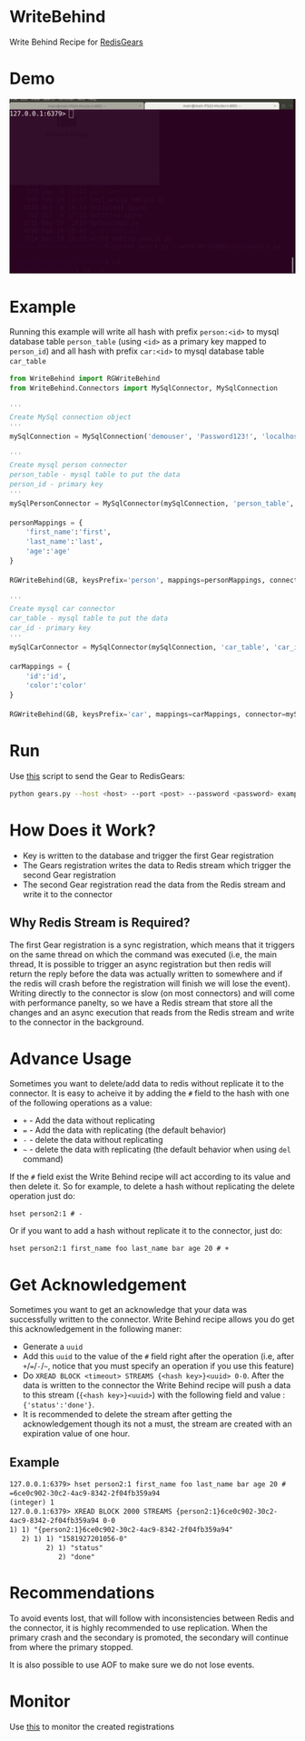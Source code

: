 # WriteBehind
Write Behind Recipe for [RedisGears](https://github.com/RedisGears/RedisGears)
# Demo
![WriteBehind demo](demo/WriteBehindDemo.gif)

# Example
Running this example will write all hash with prefix `person:<id>` to mysql database table `person_table` (using `<id>` as a primary key mapped to `person_id`) and all hash with prefix `car:<id>` to mysql database table `car_table`
```python
from WriteBehind import RGWriteBehind
from WriteBehind.Connectors import MySqlConnector, MySqlConnection

'''
Create MySql connection object
'''
mySqlConnection = MySqlConnection('demouser', 'Password123!', 'localhost:3306/test')

'''
Create mysql person connector
person_table - mysql table to put the data
person_id - primary key
'''
mySqlPersonConnector = MySqlConnector(mySqlConnection, 'person_table', 'person_id')

personMappings = {
	'first_name':'first',
	'last_name':'last',
	'age':'age'
}

RGWriteBehind(GB, keysPrefix='person', mappings=personMappings, connector=mySqlPersonConnector, name='PersonWriteBehind', version='99.99.99')

'''
Create mysql car connector
car_table - mysql table to put the data
car_id - primary key
'''
mySqlCarConnector = MySqlConnector(mySqlConnection, 'car_table', 'car_id')

carMappings = {
	'id':'id',
	'color':'color'
}

RGWriteBehind(GB, keysPrefix='car', mappings=carMappings, connector=mySqlCarConnector, name='CarsWriteBehind', version='99.99.99')
```
# Run
Use [this](https://github.com/RedisGears/RedisGears/blob/master/recipes/gears.py) script to send the Gear to RedisGears:
```bash
python gears.py --host <host> --port <post> --password <password> example.py REQUIREMENTS git+https://github.com/RedisGears/WriteBehind.git PyMySQL
```
# How Does it Work?
* Key is written to the database and trigger the first Gear registration
* The Gears registration writes the data to Redis stream which trigger the second Gear registration
* The second Gear registration read the data from the Redis stream and write it to the connector

## Why Redis Stream is Required?
The first Gear registration is a sync registration, which means that it triggers on the same thread on which the command was executed (i.e, the main thread, It is possible to trigger an async registration but then redis will return the reply before the data was actually written to somewhere and if the redis will crash before the registration will finish we will lose the event). Writing directly to the connector is slow (on most connectors) and will come with performance panelty, so we have a Redis stream that store all the changes and an async execution that reads from the Redis stream and write to the connector in the background.

# Advance Usage
Sometimes you want to delete/add data to redis without replicate it to the connector. It is easy to acheive it by adding the `#` field to the hash with one of the following operations as a value:
* `+` - Add the data without replicating
* `=` - Add the data with replicating (the default behavior)
* `-` - delete the data without replicating
* `~` - delete the data with replicating (the default behavior when using `del` command)

If the `#` field exist the Write Behind recipe will act according to its value and then delete it. So for example, to delete a hash without replicating the delete operation just do:
```
hset person2:1 # -
```

Or if you want to add a hash without replicate it to the connector, just do:
```
hset person2:1 first_name foo last_name bar age 20 # +
```

# Get Acknowledgement
Sometimes you want to get an acknowledge that your data was successfully written to the connector. Write Behind recipe allows you do get this acknowledgement in the following maner:
* Generate a `uuid`
* Add this `uuid` to the value of the `#` field right after the operation (i.e, after `+`/`=`/`-`/`~`, notice that you must specify an operation if you use this feature)
* Do `XREAD BLOCK <timeout> STREAMS {<hash key>}<uuid> 0-0`. After the data is written to the connector the Write Behind recipe will push a data to this stream (`{<hash key>}<uuid>`) with the following field and value : `{'status':'done'}`.
* It is recommended to delete the stream after getting the acknowledgement though its not a must, the stream are created with an expiration value of one hour.

## Example
```
127.0.0.1:6379> hset person2:1 first_name foo last_name bar age 20 # =6ce0c902-30c2-4ac9-8342-2f04fb359a94
(integer) 1
127.0.0.1:6379> XREAD BLOCK 2000 STREAMS {person2:1}6ce0c902-30c2-4ac9-8342-2f04fb359a94 0-0
1) 1) "{person2:1}6ce0c902-30c2-4ac9-8342-2f04fb359a94"
   2) 1) 1) "1581927201056-0"
         2) 1) "status"
            2) "done"
```

# Recommendations
To avoid events lost, that will follow with inconsistencies between Redis and the connector, it is highly recommended to use replication. When the primary crash and the secondary is promoted, the secondary will continue from where the primary stopped.

It is also possible to use AOF to make sure we do not lose events.

# Monitor
Use [this](https://github.com/RedisGears/RedisGearsMonitor) to monitor the created registrations